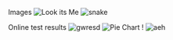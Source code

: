 Images
![Look its Me](https://user-images.githubusercontent.com/85399853/122400492-1d2b1d00-cfbf-11eb-8b61-92078ff0bdda.jpg)
![snake](https://user-images.githubusercontent.com/85399853/122400512-22886780-cfbf-11eb-8f09-91fb972b6a32.jpg)

Online test results
![gwresd](https://user-images.githubusercontent.com/85399853/122401292-cd992100-cfbf-11eb-81b1-de01496acb34.PNG)
![Pie Chart !](https://user-images.githubusercontent.com/85399853/122401300-ceca4e00-cfbf-11eb-86fa-bb986e77efb3.PNG)
![aeh](https://user-images.githubusercontent.com/85399853/122646317-e5100f80-d161-11eb-963d-0d0b77d9f30c.PNG)
